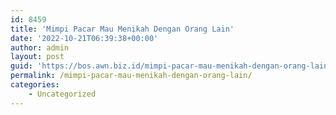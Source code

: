 ```yaml
---
id: 8459
title: 'Mimpi Pacar Mau Menikah Dengan Orang Lain'
date: '2022-10-21T06:39:38+00:00'
author: admin
layout: post
guid: 'https://bos.awn.biz.id/mimpi-pacar-mau-menikah-dengan-orang-lain/'
permalink: /mimpi-pacar-mau-menikah-dengan-orang-lain/
categories:
    - Uncategorized
---
```


